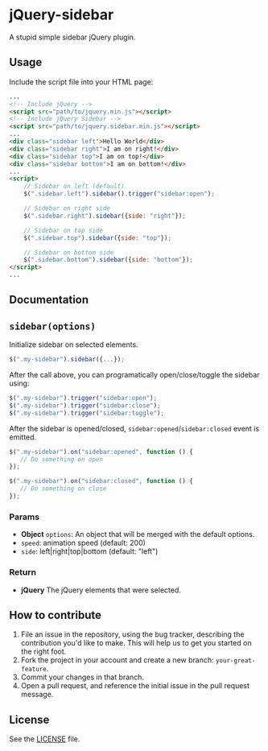 # jQuery-sidebar
A stupid simple sidebar jQuery plugin.

## Usage

Include the script file into your HTML page:

```html
...
<!-- Include jQuery -->
<script src="path/to/jquery.min.js"></script>
<!-- Include jQuery Sidebar -->
<script src="path/to/jquery.sidebar.min.js"></script>
...
<div class="sidebar left">Hello World</div>
<div class="sidebar right">I am on right!</div>
<div class="sidebar top">I am on top!</div>
<div class="sidebar bottom">I am on bottom!</div>
...
<script>
    // Sidebar on left (default)
    $(".sidebar.left").sidebar().trigger("sidebar:open");

    // Sidebar on right side
    $(".sidebar.right").sidebar({side: "right"});

    // Sidebar on top side
    $(".sidebar.top").sidebar({side: "top"});

    // Sidebar on bottom side
    $(".sidebar.bottom").sidebar({side: "bottom"});
</script>
...
```

## Documentation

## `sidebar(options)`
Initialize sidebar on selected elements.

```js
$(".my-sidebar").sidebar({...});
```

After the call above, you can programatically open/close/toggle the sidebar using:

```js
$(".my-sidebar").trigger("sidebar:open");
$(".my-sidebar").trigger("sidebar:close");
$(".my-sidebar").trigger("sidebar:toggle");
```

After the sidebar is opened/closed, `sidebar:opened`/`sidebar:closed` event is emitted.

```js
$(".my-sidebar").on("sidebar:opened", function () {
   // Do something on open
});

$(".my-sidebar").on("sidebar:closed", function () {
   // Do something on close
});
```

### Params
- **Object** `options`: An object that will be merged with the default options.
 - `speed`: animation speed (default: 200)
 - `side`: left|right|top|bottom (default: "left")

### Return
- **jQuery** The jQuery elements that were selected.


## How to contribute

1. File an issue in the repository, using the bug tracker, describing the
   contribution you'd like to make. This will help us to get you started on the
   right foot.
2. Fork the project in your account and create a new branch:
   `your-great-feature`.
3. Commit your changes in that branch.
4. Open a pull request, and reference the initial issue in the pull request
   message.

## License
See the [LICENSE](./LICENSE) file.
